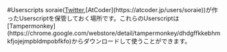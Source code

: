#Userscripts
soraie([Twitter](https://twitter.com/soraie_),[AtCoder](https://atcoder.jp/users/soraie))が作ったUserscriptを保管しておく場所です。これらのUserscriptは[Tampermonkey](https://chrome.google.com/webstore/detail/tampermonkey/dhdgffkkebhmkfjojejmpbldmpobfkfo)からダウンロードして使うことができます。
